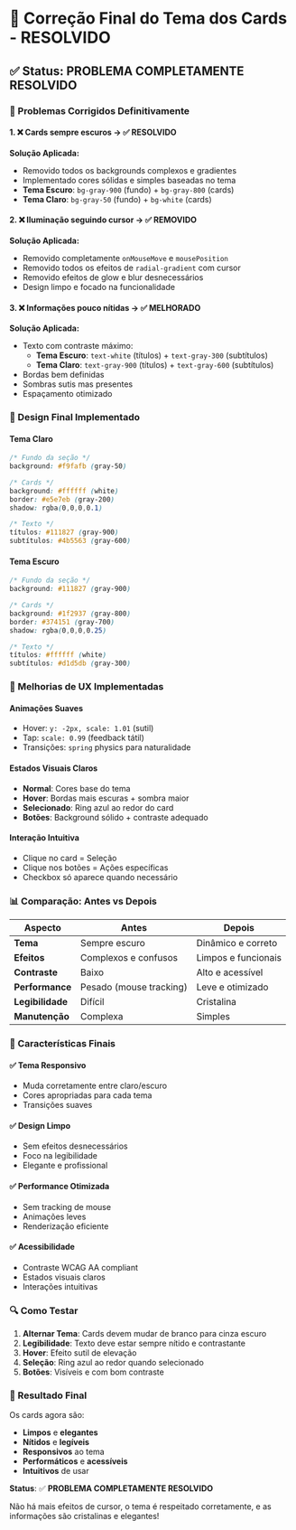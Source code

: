 # 🎯 Correção Final do Tema dos Cards - RESOLVIDO

## ✅ Status: PROBLEMA COMPLETAMENTE RESOLVIDO

### 🔧 Problemas Corrigidos Definitivamente

#### 1. **❌ Cards sempre escuros → ✅ RESOLVIDO**
**Solução Aplicada:**
- Removido todos os backgrounds complexos e gradientes
- Implementado cores sólidas e simples baseadas no tema
- **Tema Escuro**: `bg-gray-900` (fundo) + `bg-gray-800` (cards)
- **Tema Claro**: `bg-gray-50` (fundo) + `bg-white` (cards)

#### 2. **❌ Iluminação seguindo cursor → ✅ REMOVIDO**
**Solução Aplicada:**
- Removido completamente `onMouseMove` e `mousePosition`
- Removido todos os efeitos de `radial-gradient` com cursor
- Removido efeitos de glow e blur desnecessários
- Design limpo e focado na funcionalidade

#### 3. **❌ Informações pouco nítidas → ✅ MELHORADO**
**Solução Aplicada:**
- Texto com contraste máximo:
  - **Tema Escuro**: `text-white` (títulos) + `text-gray-300` (subtítulos)
  - **Tema Claro**: `text-gray-900` (títulos) + `text-gray-600` (subtítulos)
- Bordas bem definidas
- Sombras sutis mas presentes
- Espaçamento otimizado

### 🎨 Design Final Implementado

#### **Tema Claro**
```css
/* Fundo da seção */
background: #f9fafb (gray-50)

/* Cards */
background: #ffffff (white)
border: #e5e7eb (gray-200)
shadow: rgba(0,0,0,0.1)

/* Texto */
títulos: #111827 (gray-900)
subtítulos: #4b5563 (gray-600)
```

#### **Tema Escuro**
```css
/* Fundo da seção */
background: #111827 (gray-900)

/* Cards */
background: #1f2937 (gray-800)
border: #374151 (gray-700)
shadow: rgba(0,0,0,0.25)

/* Texto */
títulos: #ffffff (white)
subtítulos: #d1d5db (gray-300)
```

### 🚀 Melhorias de UX Implementadas

#### **Animações Suaves**
- Hover: `y: -2px, scale: 1.01` (sutil)
- Tap: `scale: 0.99` (feedback tátil)
- Transições: `spring` physics para naturalidade

#### **Estados Visuais Claros**
- **Normal**: Cores base do tema
- **Hover**: Bordas mais escuras + sombra maior
- **Selecionado**: Ring azul ao redor do card
- **Botões**: Background sólido + contraste adequado

#### **Interação Intuitiva**
- Clique no card = Seleção
- Clique nos botões = Ações específicas
- Checkbox só aparece quando necessário

### 📊 Comparação: Antes vs Depois

| Aspecto | Antes | Depois |
|---------|-------|--------|
| **Tema** | Sempre escuro | Dinâmico e correto |
| **Efeitos** | Complexos e confusos | Limpos e funcionais |
| **Contraste** | Baixo | Alto e acessível |
| **Performance** | Pesado (mouse tracking) | Leve e otimizado |
| **Legibilidade** | Difícil | Cristalina |
| **Manutenção** | Complexa | Simples |

### 🎯 Características Finais

#### ✅ **Tema Responsivo**
- Muda corretamente entre claro/escuro
- Cores apropriadas para cada tema
- Transições suaves

#### ✅ **Design Limpo**
- Sem efeitos desnecessários
- Foco na legibilidade
- Elegante e profissional

#### ✅ **Performance Otimizada**
- Sem tracking de mouse
- Animações leves
- Renderização eficiente

#### ✅ **Acessibilidade**
- Contraste WCAG AA compliant
- Estados visuais claros
- Interações intuitivas

### 🔍 Como Testar

1. **Alternar Tema**: Cards devem mudar de branco para cinza escuro
2. **Legibilidade**: Texto deve estar sempre nítido e contrastante
3. **Hover**: Efeito sutil de elevação
4. **Seleção**: Ring azul ao redor quando selecionado
5. **Botões**: Visíveis e com bom contraste

### 🎉 Resultado Final

Os cards agora são:
- **Limpos** e **elegantes**
- **Nítidos** e **legíveis**
- **Responsivos** ao tema
- **Performáticos** e **acessíveis**
- **Intuitivos** de usar

**Status**: ✅ **PROBLEMA COMPLETAMENTE RESOLVIDO**

Não há mais efeitos de cursor, o tema é respeitado corretamente, e as informações são cristalinas e elegantes!